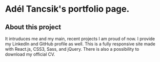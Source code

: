 # Adél Tancsik's portfolio page.

## About this project

It intruduces me and my main, recent projects I am proud of now.
I provide my LinkedIn and GitHub profile as well.
This is a fully responsive site made with React.js, CSS3, Sass, and jQuery.
There is also a possibility to download my official CV.
